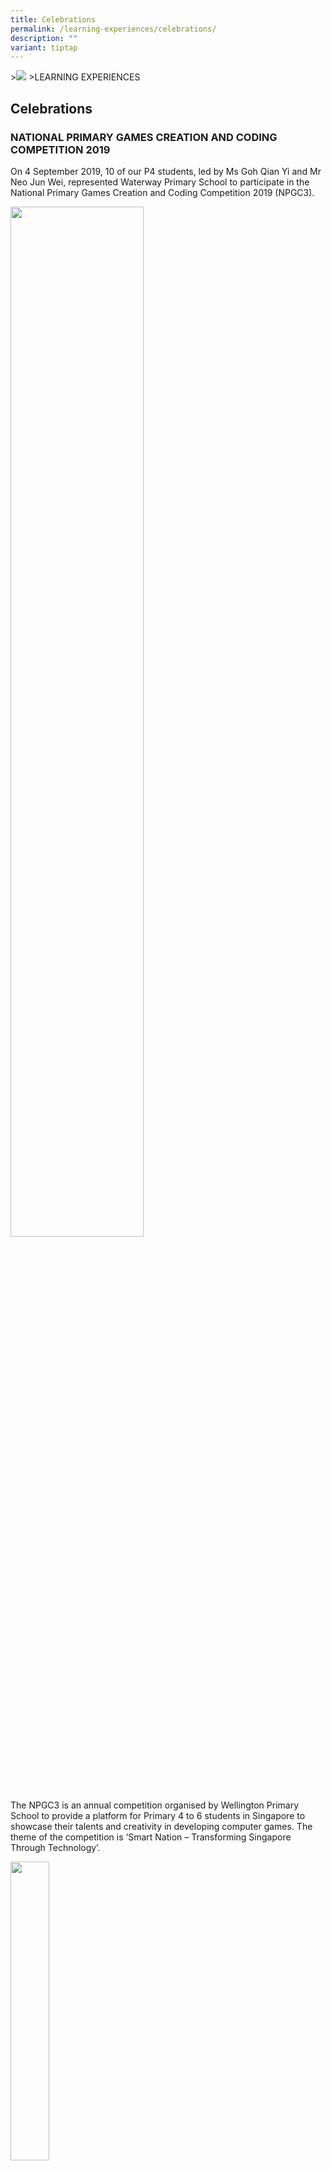 ```yaml
---
title: Celebrations
permalink: /learning-experiences/celebrations/
description: ""
variant: tiptap
---
```

&gt;![](/images/Learning%20Experiences/learning-experiences_banner.jpg)
&gt;LEARNING EXPERIENCES

## Celebrations

### NATIONAL PRIMARY GAMES CREATION AND CODING COMPETITION 2019

On 4 September 2019, 10 of our P4 students, led by Ms Goh Qian Yi and Mr Neo Jun Wei, represented Waterway Primary School to participate in the National Primary Games Creation and Coding Competition 2019 (NPGC3).

<img src="/images/Learning%20Experiences/Celebrations/Celebrations%201.png" style="width:65%">

The NPGC3 is an annual competition organised by Wellington Primary School to provide a platform for Primary 4 to 6 students in Singapore to showcase their talents and creativity in developing computer games. The theme of the competition is ‘Smart Nation – Transforming Singapore Through Technology’.



<img src="/images/Learning%20Experiences/Celebrations/Celebrations%202.png" style="width:35%">



Our 2 teams of students participated in the Drone and Minecraft categories of the competition. The teams emerged 1st Runner-up and 2nd Runner-up in their respective categories. In addition, the Drone team clinched the ‘Best Art Work’ award for their proposal submitted prior to the final of the competition.

<img src="/images/Learning%20Experiences/Celebrations/Celebrations%203.png" style="width:35%">

<img src="/images/Learning%20Experiences/Celebrations/Celebrations%204.png" style="width:45%">




We are immensely proud of the effort put forth by the 2 teams of students and their impressive achievements at the national level despite being up against older and more experienced competitors.

![](/images/Learning%20Experiences/Celebrations/Celebrations%205.png)


Well done, children!



### SGSECURE NATIONAL MOVEMENT


<img src="/images/Learning%20Experiences/Celebrations/Celebrations%206.png" style="width:85%">

The school is always on the lookout for platforms for our students to grow and benefit others with their strengths.

  

On 4 August 2018, upon invitation by the People's Association (PA), 4 of our students represented the school to share with the Pasir Ris-Punggol community about the SGSecure national movement at the Pasir Ris-Punggol GRC National Day Dinner 2018.


![](/images/Learning%20Experiences/Celebrations/Celebrations%207.png)


A crowd of about 4000 -- comprising residents in the GRC, grassroot leaders, MPs, and ministers -- was present as our students spoke on stage. In their presentation, our students emphasised the need for us to "Stay Alert, Stay United &amp; Stay Strong" as one Singapore, in light of the spate of terrorist attacks around the world.



<img src="/images/Learning%20Experiences/Celebrations/Celebrations%208.png" style="width:75%">

We are proud of our students for rising to an occasion like this -- it is definitely no easy task speaking confidently in front of 4000 people. With the strong support from the children's parents and teacher-mentors, coupled with their own hard work over weeks, the presentation was a huge success. We believe we have benefited the community through our presentation.


<img src="/images/Learning%20Experiences/Celebrations/Celebrations%209.png" style="width:85%">
### POCKET TRIPS


<img src="/images/Learning%20Experiences/Celebrations/Celebrations%2010.png" style="width:240px;height:350px;margin-right:15px;" align="left">



Pocket Trips is an award-winning web-based mobile authoring platform that empowers anyone to create, design and publish their own interactive trails anywhere in the world. With this technology, the teachers at Waterway Primary School facilitated our Primary Two students in a nature trail project on the flora and fauna along the Punggol Waterway Park. The Nature Society Singapore conducted a learning journey for our students to share information on the diverse animals and plants found just behind our school. The students then researched and curated the content presented in this mobile learning app guided by teachers. We hope that you will enjoy this content and learn to appreciate the rich and diverse habitat as you explore the Punggol Waterway Park and the Lorong Halus wetlands.  

  

Please follow our detailed instructions to download the Pocket Trips app and the content presented to you by our Primary Two students of Waterway Primary School.

  

The user guide can be view and download from this&nbsp;[link](https://staging.d1vupma46t7042.amplifyapp.com/wwps/pocket-trips-guide/). 



### ARTWORK DISPLAY @ PUNGGOL21


![](/images/Learning%20Experiences/Celebrations/Celebrations%2011.png)


<img src="/images/Learning%20Experiences/Celebrations/Celebrations%2012.png" style="width:75%">

<img src="/images/Learning%20Experiences/Celebrations/Celebrations%2013.png" style="width:75%">

<img src="/images/Learning%20Experiences/Celebrations/Celebrations%2014.png" style="width:75%">


To celebrate Singapore's 52nd year of independence, our P1 and P2 students created artwork to depict Singapore icons. Their art pieces are being exhibited to the public at Punggol 21 Community Centre from 31 July to 14 August 2017.


<img src="/images/Learning%20Experiences/Celebrations/Celebrations%2015.png" style="width:85%">


Those heartening art work by the students are also being displayed at the School Gallery. This is a meaningful reminder of our identity as Singaporeans.


### SPEAK UP! KIDS 2017


<img src="/images/Learning%20Experiences/Celebrations/Celebrations%2016.png" style="width:85%">

In the "Speak Up! Kids 2017" competition organised by Singapore Press Holdings and Speech Academy Asia Pte Ltd,4 out of 5 teams from our school qualified for the semi-finals. In the finals, our teams clinched the first, second and fourth positions at the national level.

### PAY IT FORWARD

<img src="/images/Learning%20Experiences/Celebrations/Celebrations%2017.png" style="width:85%">

Our teachers and students raised a Kickstart fund for the "Pay It Forward" project, which aimed to encourage Punggol residents to help pay for cups of coffee or tea for our elderly residents.